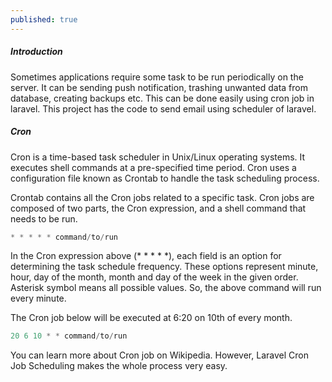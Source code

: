 ```yaml
---
published: true
---
```

##### Introduction

Sometimes applications require some task to be run periodically on the server. It can be sending push notification, trashing unwanted data from database, creating backups etc. This can be done easily using cron job in laravel. This project has the code to send email using scheduler of laravel.

##### Cron

Cron is a time-based task scheduler in Unix/Linux operating systems. It executes shell commands at a pre-specified time period. Cron uses a configuration file known as Crontab to handle the task scheduling process.

Crontab contains all the Cron jobs related to a specific task. Cron jobs are composed of two parts, the Cron expression, and a shell command that needs to be run.

```php
* * * * * command/to/run
```

In the Cron expression above (* * * * *), each field is an option for determining the task schedule frequency. These options represent minute, hour, day of the month, month and day of the week in the given order. Asterisk symbol means all possible values. So, the above command will run every minute.

The Cron job below will be executed at 6:20 on 10th of every month.

```php
20 6 10 * * command/to/run
```

You can learn more about Cron job on <a href="https://en.wikipedia.org/wiki/Cron" target="_blank"></a>Wikipedia. However, Laravel Cron Job Scheduling makes the whole process very easy.
